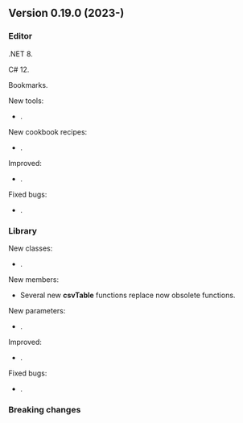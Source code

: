 ## Version 0.19.0 (2023-)

### Editor
.NET 8.

C# 12.

Bookmarks.


New tools:
- .

New cookbook recipes:
- .

Improved:
- .

Fixed bugs:
- .

### Library
New classes:
- .

New members:
- Several new **csvTable** functions replace now obsolete functions.

New parameters:
- .

Improved:
- .

Fixed bugs:
- .

### Breaking changes
